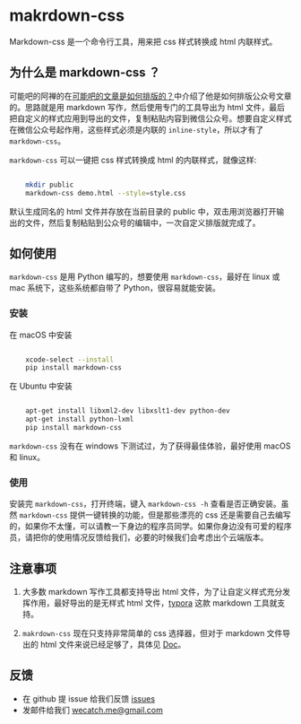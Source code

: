 makrdown-css
=========

Markdown-css 是一个命令行工具，用来把 css 样式转换成 html 内联样式。


## 为什么是 markdown-css ？

可能吧的阿禅的在[可能吧的文章是如何排版的？](http://mp.weixin.qq.com/s?__biz=MjM5ODQwMjA4MA==&mid=2649293603&idx=1&sn=57f38200555dcba76d6358594416c089&mpshare=1&scene=1&srcid=1106ssUPcBWLZUq7D9vqXEkj#rd)中介绍了他是如何排版公众号文章的。思路就是用 markdown 写作，然后使用专门的工具导出为 html 文件，最后把自定义的样式应用到导出的文件，复制粘贴内容到微信公众号。想要自定义样式在微信公众号起作用，这些样式必须是内联的 `inline-style`，所以才有了 `markdown-css`。

`markdown-css` 可以一键把 css 样式转换成 html 的内联样式，就像这样:

```bash

    mkdir public
    markdown-css demo.html --style=style.css

```

默认生成同名的 html 文件并存放在当前目录的 public 中，双击用浏览器打开输出的文件，然后复制粘贴到公众号的编辑中，一次自定义排版就完成了。

## 如何使用


`markdown-css` 是用 Python 编写的，想要使用 `markdown-css`，最好在 linux 或 mac 系统下，这些系统都自带了 Python，很容易就能安装。


### 安装

在 macOS 中安装


```bash

    xcode-select --install
    pip install markdown-css
```

在 Ubuntu 中安装


```bash

    apt-get install libxml2-dev libxslt1-dev python-dev
    apt-get install python-lxml
    pip install markdown-css
```

`markdown-css` 没有在 windows 下测试过，为了获得最佳体验，最好使用 macOS 和 linux。


### 使用

安装完 `markdown-css`，打开终端，键入 `markdown-css -h` 查看是否正确安装。虽然 `markdown-css` 提供一键转换的功能，但是那些漂亮的 css 还是需要自己去编写的，如果你不太懂，可以请教一下身边的程序员同学。如果你身边没有可爱的程序员，请把你的使用情况反馈给我们，必要的时候我们会考虑出个云端版本。


## 注意事项


1. 大多数 markdown 写作工具都支持导出 html 文件，为了让自定义样式充分发挥作用，最好导出的是无样式 html 文件，[typora](http://www.typora.io/) 这款 markdown 工具就支持。

2. `makrdown-css` 现在只支持非常简单的 css 选择器，但对于 markdown 文件导出的 html 文件来说已经足够了，具体见 [Doc](https://github.com/wecatch/markdown-css#selector)。


## 反馈

- 在 github 提 issue 给我们反馈 [issues](https://github.com/wecatch/markdown-css/issues)
- 发邮件给我们 wecatch.me@gmail.com

